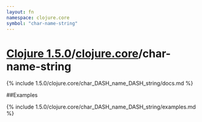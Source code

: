 ```yaml
---
layout: fn
namespace: clojure.core
symbol: "char-name-string"
---
```


# [Clojure 1.5.0](../../)/[clojure.core](../)/char-name-string

{% include 1.5.0/clojure.core/char_DASH_name_DASH_string/docs.md %}

##Examples

{% include 1.5.0/clojure.core/char_DASH_name_DASH_string/examples.md %}

